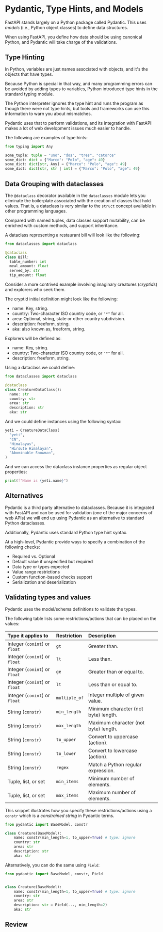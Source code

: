 # Pydantic, Type Hints, and Models

FastAPI stands largely on a Python package called Pydantic. This uses *models* (i.e., Python object classes) to define data structures.

When using FastAPI, you define how data should be using canonical Python, and Pydantic will take charge of the validations.

## Type Hinting

In Python, variables are just names associated with objects, and it's the objects that have types.

Because Python is special in that way, and many programming errors can be avoided by adding types to variables, Python introduced type hints in the standard typing module.

The Python interpreter ignores the type hint and runs the program as though there were not type hints, but tools and frameworks can use this information to warn you about mismatches.

Pydantic uses that to perform validations, and its integration with FastAPI makes a lot of web development issues much easier to handle.

The following are examples of type hints:

```python
from typing import Any

some_tuple: tuple = "uno", "dos", "tres", "catorce"
some_dict: dict = {"Marco": "Polo", "age": 49}
some_dict: dict[str, Any] = {"Marco": "Polo", "age": 49}
some_dict: dict[str, str | int] = {"Marco": "Polo", "age": 49}
```

## Data Grouping with dataclasses

The `@dataclass` decorator available in the `dataclasses` module lets you eliminate the boilerplate associated with the creation of classes that hold values. That is, a dataclass is very similar to the `struct` concept available in other programming languages.

Compared with named tuples, data classes support mutability, can be enriched with custom methods, and support inheritance.

A dataclass representing a restaurant bill will look like the following:

```python
from dataclasses import dataclass

@dataclass
class Bill:
  table_number: int
  meal_amount: float
  served_by: str
  tip_amount: float
```

Consider a more contrived example involving imaginary creatures (*cryptids*) and explorers who seek them.

The cryptid initial definition might look like the following:
+ name: Key, string.
+ country: Two-character ISO country code, or `"*"` for all.
+ area: Optional, string, state or other country subdivision.
+ description: freeform, string.
+ aka: also known as, freeform, string.


Explorers will be defined as:
+ name: Key, string.
+ country: Two-character ISO country code, or `"*"` for all.
+ description: freeform, string.

Using a dataclass we could define:

```python
from dataclasses import dataclass

@dataclass
class CreatureDataClass():
  name: str
  country: str
  area: str
  description: str
  aka: str
```

And we could define instances using the following syntax:

```python
yeti = CreatureDataClass(
  "yeti",
  "CN",
  "Himalayas",
  "Hirsute Himalayan",
  "Abominable Snowman",
)
```

And we can access the dataclass instance properties as regular object properties:

```python
print(f"Name is {yeti.name}")
```

## Alternatives

Pydantic is a third party alternative to dataclasses. Because it is integrated with FastAPI and can be used for validation (one of the major concerns of web APIs) we will end up using Pydantic as an alternative to standard Python dataclasses.

Additionally, Pydantic uses standard Python type hint syntax.

At a high-level, Pydantic provide ways to specify a combination of the following checks:
+ Required vs. Optional
+ Default value if unspecified but required
+ Data type or types expected
+ Value range restrictions
+ Custom function-based checks support
+ Serialization and deserialization

## Validating types and values

Pydantic uses the model/schema definitions to validate the types.

The following table lists some restrictions/actions that can be placed on the values:

| Type it applies to | Restriction | Description |
| :----------------- | :---------- | :---------- |
| Integer (`conint`) or `float` | `gt` | Greater than. |
| Integer (`conint`) or `float` | `lt` | Less than. |
| Integer (`conint`) or `float` | `ge` | Greater than or equal to. |
| Integer (`conint`) or `float` | `lt` | Less than  or equal to. |
| Integer (`conint`) or `float` | `multiple_of` | Integer multiple of given value. |
| String (`constr`) | `min_length` | Minimum character (not byte) length. |
| String (`constr`) | `max_length` | Maximum character (not byte) length. |
| String (`constr`) | `to_upper` | Convert to uppercase (action). |
| String (`constr`) | `to_lower` | Convert to lowercase (action). |
| String (`constr`) | `regex` | Match a Python regular expression. |
| Tuple, list, or set | `min_items` | Minimum number of elements. |
| Tuple, list, or set | `max_items` | Maximum number of elements. |

This snippet illustrates how you specify these restrictions/actions using a `constr` which is a *constrained string* in Pydantic terms.

```python
from pydantic import BaseModel, constr

class Creature(BaseModel):
    name: constr(min_length=1, to_upper=True) # type: ignore
    country: str
    area: str
    description: str
    aka: str
```

Alternatively, you can do the same using `Field`:

```python
from pydantic import BaseModel, constr, Field


class Creature(BaseModel):
    name: constr(min_length=1, to_upper=True) # type: ignore
    country: str
    area: str
    description: str = Field(..., min_length=2)
    aka: str
```


## Review